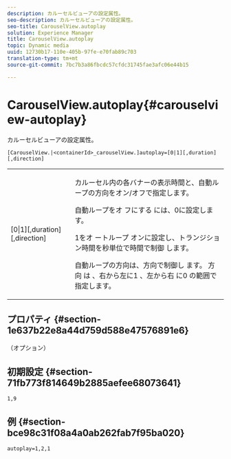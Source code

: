 ```yaml
---
description: カルーセルビューアの設定属性。
seo-description: カルーセルビューアの設定属性。
seo-title: CarouselView.autoplay
solution: Experience Manager
title: CarouselView.autoplay
topic: Dynamic media
uuid: 12730b17-110e-405b-97fe-e70fab89c703
translation-type: tm+mt
source-git-commit: 7bc7b3a86fbcdc57cfdc31745fae3afc06e44b15

---
```



# CarouselView.autoplay{#carouselview-autoplay}

カルーセルビューアの設定属性。

`[CarouselView.|<containerId>_carouselView.]autoplay=[0|1][,duration][,direction]`

<table id="table_441553CD34C94A58A9D7CBF772DEDDB6"> 
 <tbody> 
  <tr> 
   <td colname="col1"> <p> <span class="codeph">[0|1][,duration][,direction]</span> </p> </td> 
   <td colname="col2"> <p> カルーセル内の各バナーの表示時間と、自動ループの方向をオン/オフで指定します。 </p> <p>自動ループをオ <span class="codeph"> フにする</span> には、0に設定します。 </p> <p>1をオ <span class="codeph"> ートループ</span> オンに設定し、トランジション時間を秒単位で時間で制御 <span class="codeph"> します</span>。 </p> <p>自動ループの方向は、方向で制御し <span class="codeph"> ます</span>。 方向 <span class="codeph"> は</span> 、右から左に1 <span class="codeph"> 、左から右</span> に0 <span class="codeph"></span> の範囲で指定します。 </p> </td> 
  </tr> 
 </tbody> 
</table>

## プロパティ {#section-1e637b22e8a44d759d588e47576891e6}

（オプション）

## 初期設定 {#section-71fb773f814649b2885aefee68073641}

`1,9`

## 例 {#section-bce98c31f08a4a0ab262fab7f95ba020}

```
autoplay=1,2,1
```

